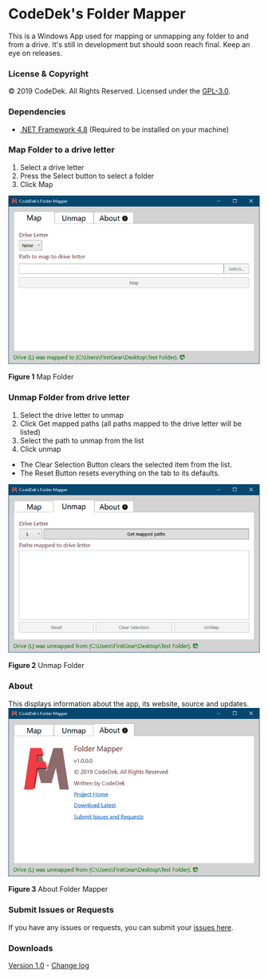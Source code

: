 # CodeDek's Folder Mapper
This is a Windows App used for mapping or unmapping any folder to and from a drive.
It's still in development but should soon reach final. Keep an eye on releases.

### License & Copyright
© 2019 CodeDek. All Rights Reserved.
Licensed under the [GPL-3.0](LICENSE).

### Dependencies
- [.NET Framework 4.8](https://dotnet.microsoft.com/download/dotnet-framework/net48) (Required to be installed on your machine)

### Map Folder to a drive letter
1. Select a drive letter
2. Press the Select button to select a folder
3. Click Map

![Figure 1 Map a folder](art/map.png)

**Figure 1** Map Folder


### Unmap Folder from drive letter
1. Select the drive letter to unmap
2. Click Get mapped paths (all paths mapped to the drive letter will be listed)
3. Select the path to unmap from the list
4. Click unmap

- The Clear Selection Button clears the selected item from the list.
- The Reset Button resets everything on the tab to its defaults.

![Figure 2 Unmap a folder](art/unmap.png)

**Figure 2** Unmap Folder


### About
This displays information about the app, its website, source and updates.
![Figure 3 About Folder Mapper](art/about.png)

**Figure 3** About Folder Mapper

### Submit Issues or Requests
If you have any issues or requests, you can submit your [issues here](https://github.com/codedek/CodeDek.FolderMapper/issues).

### Downloads
[Version 1.0](https://github.com/codedek/CodeDek.FolderMapper/releases/tag/v1.0) - [Change log](CHANGELOG.md)
